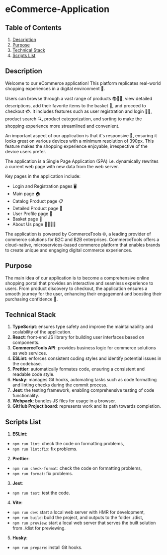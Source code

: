 # eCommerce-Application

## Table of Contents
1. [Description](#description)
2. [Purpose](#purpose)
3. [Technical Stack](#technical-stack)
4. [Scripts List](#scripts-list)

## Description
Welcome to our eCommerce application! This platform replicates real-world shopping experiences in a digital environment 🏪. 

Users can browse through a vast range of products 📚👗👟, view detailed descriptions, add their favorite items to the basket 🛒, and proceed to checkout 💳. It includes features such as user registration and login 📝🔐, product search 🔍, product categorization, and sorting to make the shopping experience more streamlined and convenient.

An important aspect of our application is that it's responsive 📲, ensuring it looks great on various devices with a minimum resolution of 390px. This feature makes the shopping experience enjoyable, irrespective of the device users prefer.

The application is a Single Page Application (SPA) i.e. dynamically rewrites a current web page with new data from the web server.

Key pages in the application include:

- Login and Registration pages 🖥️
- Main page 🏠
- Catalog Product page 📋
- Detailed Product page 🔎
- User Profile page 👤
- Basket page 🛒
- About Us page 🙋‍♂️🙋‍♀️

The application is powered by CommerceTools 🌐, a leading provider of commerce solutions for B2C and B2B enterprises. CommerceTools offers a cloud-native, microservices-based commerce platform that enables brands to create unique and engaging digital commerce experiences.

## Purpose
The main idea of our application is to become a comprehensive online shopping portal that provides an interactive and seamless experience to users. From product discovery to checkout, the application ensures a smooth journey for the user, enhancing their engagement and boosting their purchasing confidence 🚀.

## Technical Stack
1. **TypeScript**: ensures type safety and improve the maintainability and scalability of the application.
2. **React**: front-end JS library for building user interfaces based on components.
3. **CommerceTools API**: provides business logic for commerce solutions as web services.
4. **ESLint**: enforces consistent coding styles and identify potential issues in the codebase.
5. **Prettier**: automatically formates code, ensuring a consistent and readable code style.
6. **Husky**: manages Git hooks, automating tasks such as code formatting and linting checks during the commit process.
7. **Jest**: the testing framework, enabling comprehensive testing of code functionality.
8. **Webpack**: bundles JS files for usage in a browser.
9. **GitHub Project board**: represents work and its path towards completion.

## Scripts List
1. **ESLint**: 
- `npm run lint`: check the code on formatting problems,
- `npm run lint:fix`: fix problems.
2. **Prettier**: 
- `npm run check-format`: check the code on formatting problems,
- `npm run format`: fix problems.
3. **Jest**: 
- `npm run test`: test the code.
4. **Vite**: 
- `npm run dev`: start a local web server with HMR for development,
- `npm run build`: build the project, and outputs to the folder ./dist,
- `npm run preview`: start a local web server that serves the built solution from ./dist for previewing.
5. **Husky**: 
- `npm run prepare`: install Git hooks.